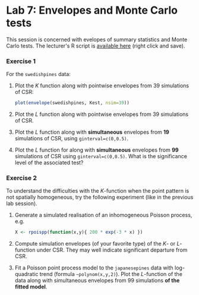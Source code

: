 Lab 7: Envelopes and Monte Carlo tests
================

This session is concerned with evelopes of summary statistics and Monte Carlo tests.
The lecturer's R script is [available here](https://raw.githubusercontent.com/spatstat/SSAI2017/master/Scripts/script07.R) (right click and save).

### Exercise 1

For the `swedishpines` data:

1.  Plot the *K* function along with pointwise envelopes from 39 simulations of CSR:

    ``` r
    plot(envelope(swedishpines, Kest, nsim=39))
    ```

2.  Plot the *L* function along with pointwise envelopes from 39 simulations of CSR.

3.  Plot the *L* function along with **simultaneous** envelopes from **19** simulations of CSR, using `ginterval=c(0,0.5)`.

4.  Plot the *L* function for along with **simultaneous** envelopes from **99** simulations of CSR using `ginterval=c(0,0.5)`. What is the significance level of the associated test?

### Exercise 2

To understand the difficulties with the *K*-function when the point pattern is not spatially homogeneous, try the following experiment (like in the previous lab session).

1.  Generate a simulated realisation of an inhomogeneous Poisson process, e.g.

    ``` r
    X <- rpoispp(function(x,y){ 200 * exp(-3 * x) })
    ```

2.  Compute simulation envelopes (of your favorite type) of the *K*- or *L*-function under CSR. They may well indicate significant departure from CSR.

3.  Fit a Poisson point process model to the `japanesepines` data with log-quadratic trend (formula `~polynom(x,y,2)`). Plot the *L*-function of the data along with simultaneous envelopes from 99 simulations **of the fitted model**.
